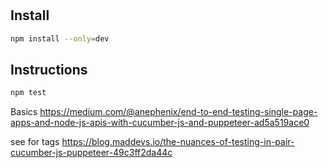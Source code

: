 #

## Install

```bash
npm install --only=dev
```

## Instructions


```bash
npm test
```

Basics
https://medium.com/@anephenix/end-to-end-testing-single-page-apps-and-node-js-apis-with-cucumber-js-and-puppeteer-ad5a519ace0

see for tags
https://blog.maddevs.io/the-nuances-of-testing-in-pair-cucumber-js-puppeteer-49c3ff2da44c

